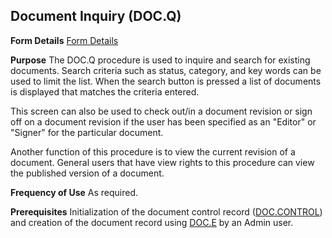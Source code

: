 ## Document Inquiry (DOC.Q)
<PageHeader />

**Form Details**
[Form Details](../DOC-Q-1/README.md)

**Purpose**
The DOC.Q procedure is used to inquire and search for existing documents.
Search criteria such as status, category, and key words can be used to limit
the list. When the search button is pressed a list of documents is displayed
that matches the criteria entered.

This screen can also be used to check out/in a document revision or sign off
on a document revision if the user has been specified as an "Editor" or
"Signer" for the particular document.

Another function of this procedure is to view the current revision of a
document. General users that have view rights to this procedure can view the
published version of a document.

**Frequency of Use**
As required.

**Prerequisites**
Initialization of the document control record ([DOC.CONTROL](../DOC-CONTROL/README.md))
and creation of the document record using [DOC.E](../DOC-E/README.md) by an Admin user.

<badge text= "Version 8.10.57 " vertical="middle" />

<PageFooter />
